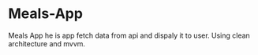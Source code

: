 # Meals-App
Meals App he is app fetch data from api and dispaly it to user. 
Using clean architecture and mvvm.
